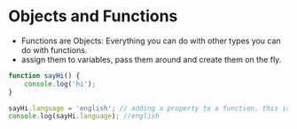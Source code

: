 # Objects and Functions

+ Functions are Objects: Everything you can do with other types you can do with functions.
+ assign them to variables, pass them around and create them on the fly.
```javascript
function sayHi() {
    console.log('hi');
}

sayHi.language = 'english'; // adding a property to a function. this is just not possible in other languages.
console.log(sayHi.language); //english
```

